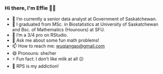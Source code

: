 ### Hi there, I'm Effie 🙌🏻

<!--
**effiegao/effiegao** is a ✨ _special_ ✨ repository because its `README.md` (this file) appears on your GitHub profile.-->

- 🔭 I’m currently a senior data analyst at Government of Saskatchewan.
- 📖 I graduated from MSc. in Biostatistics at University of Saskatchewan and Bsc. of Mathematics (Hounours) at SFU.
- 🤔 I’m a 3/4 pro on RStudio.
- 💬 Ask me about some fun math problems!
- 📫 How to reach me: wuqiangao@gmail.com
- 😄 Pronouns: she/her
- ⚡ Fun fact: I don't like milk at all 😕
- 💙 RPS is my addiction!
